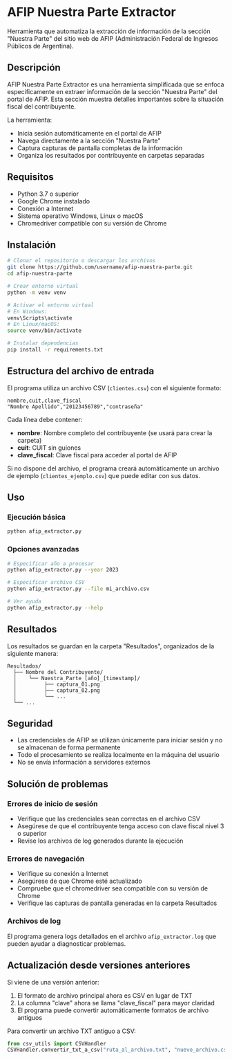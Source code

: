 # AFIP Nuestra Parte Extractor

Herramienta que automatiza la extracción de información de la sección "Nuestra Parte" del sitio web de AFIP (Administración Federal de Ingresos Públicos de Argentina).

## Descripción

AFIP Nuestra Parte Extractor es una herramienta simplificada que se enfoca específicamente en extraer información de la sección "Nuestra Parte" del portal de AFIP. Esta sección muestra detalles importantes sobre la situación fiscal del contribuyente.

La herramienta:
- Inicia sesión automáticamente en el portal de AFIP
- Navega directamente a la sección "Nuestra Parte"
- Captura capturas de pantalla completas de la información
- Organiza los resultados por contribuyente en carpetas separadas

## Requisitos

- Python 3.7 o superior
- Google Chrome instalado
- Conexión a Internet
- Sistema operativo Windows, Linux o macOS
- Chromedriver compatible con su versión de Chrome

## Instalación

```bash
# Clonar el repositorio o descargar los archivos
git clone https://github.com/username/afip-nuestra-parte.git
cd afip-nuestra-parte

# Crear entorno virtual
python -m venv venv

# Activar el entorno virtual
# En Windows:
venv\Scripts\activate
# En Linux/macOS:
source venv/bin/activate

# Instalar dependencias
pip install -r requirements.txt
```

## Estructura del archivo de entrada

El programa utiliza un archivo CSV (`clientes.csv`) con el siguiente formato:

```
nombre,cuit,clave_fiscal
"Nombre Apellido","20123456789","contraseña"
```

Cada línea debe contener:
- **nombre**: Nombre completo del contribuyente (se usará para crear la carpeta)
- **cuit**: CUIT sin guiones
- **clave_fiscal**: Clave fiscal para acceder al portal de AFIP

Si no dispone del archivo, el programa creará automáticamente un archivo de ejemplo (`clientes_ejemplo.csv`) que puede editar con sus datos.

## Uso

### Ejecución básica

```bash
python afip_extractor.py
```

### Opciones avanzadas

```bash
# Especificar año a procesar
python afip_extractor.py --year 2023

# Especificar archivo CSV
python afip_extractor.py --file mi_archivo.csv

# Ver ayuda
python afip_extractor.py --help
```

## Resultados

Los resultados se guardan en la carpeta "Resultados", organizados de la siguiente manera:

```
Resultados/
  ├── Nombre del Contribuyente/
  │    └── Nuestra_Parte_[año]_[timestamp]/
  │         ├── captura_01.png
  │         ├── captura_02.png
  │         └── ...
  └── ...
```

## Seguridad

- Las credenciales de AFIP se utilizan únicamente para iniciar sesión y no se almacenan de forma permanente
- Todo el procesamiento se realiza localmente en la máquina del usuario
- No se envía información a servidores externos

## Solución de problemas

### Errores de inicio de sesión

- Verifique que las credenciales sean correctas en el archivo CSV
- Asegúrese de que el contribuyente tenga acceso con clave fiscal nivel 3 o superior
- Revise los archivos de log generados durante la ejecución

### Errores de navegación

- Verifique su conexión a Internet
- Asegúrese de que Chrome esté actualizado
- Compruebe que el chromedriver sea compatible con su versión de Chrome
- Verifique las capturas de pantalla generadas en la carpeta Resultados

### Archivos de log

El programa genera logs detallados en el archivo `afip_extractor.log` que pueden ayudar a diagnosticar problemas.

## Actualización desde versiones anteriores

Si viene de una versión anterior:

1. El formato de archivo principal ahora es CSV en lugar de TXT
2. La columna "clave" ahora se llama "clave_fiscal" para mayor claridad
3. El programa puede convertir automáticamente formatos de archivo antiguos

Para convertir un archivo TXT antiguo a CSV:

```python
from csv_utils import CSVHandler
CSVHandler.convertir_txt_a_csv("ruta_al_archivo.txt", "nuevo_archivo.csv")
``` 